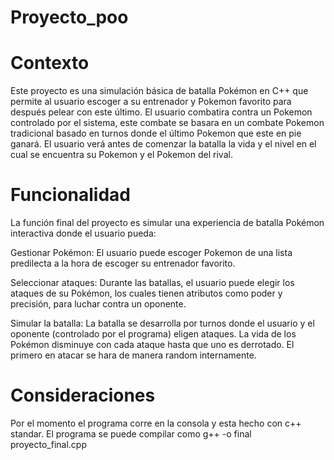 # Proyecto_poo

# Contexto
Este proyecto es una simulación básica de batalla Pokémon en C++ que permite al usuario escoger a su entrenador y Pokemon favorito para después pelear con este último. El usuario combatira contra un Pokemon controlado por el sistema, este combate se basara en un combate Pokemon tradicional basado en turnos donde el último Pokemon que este en pie ganará. El usuario verá antes de comenzar la batalla la vida y el nivel en el cual se encuentra su Pokemon y el Pokemon del rival.

# Funcionalidad

La función final del proyecto es simular una experiencia de batalla Pokémon interactiva donde el usuario pueda:

Gestionar Pokémon: El usuario puede escoger Pokemon de una lista predilecta a la hora de escoger su entrenador favorito.

Seleccionar ataques: Durante las batallas, el usuario puede elegir los ataques de su Pokémon, los cuales tienen atributos como poder y precisión, para luchar contra un oponente.

Simular la batalla: La batalla se desarrolla por turnos donde el usuario y el oponente (controlado por el programa) eligen ataques. La vida de los Pokémon disminuye con cada ataque hasta que uno es derrotado. El primero en atacar se hara de manera random internamente.

# Consideraciones

Por el momento el programa corre en la consola y esta hecho con c++ standar.
El programa se puede compilar como g++ -o final proyecto_final.cpp
